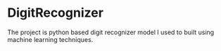 # DigitRecognizer
The project is python based digit recognizer model I used to built using machine learning techniques.
